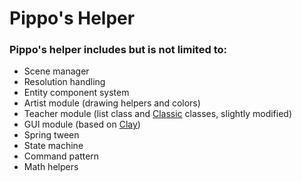 # Pippo's Helper
### Pippo's helper includes but is not limited to:
 * Scene manager
 * Resolution handling
 * Entity component system
 * Artist module (drawing helpers and colors)
 * Teacher module (list class and [Classic](https://github.com/rxi/classic) classes, slightly modified)
 * GUI module (based on [Clay](https://github.com/nicbarker/clay))
 * Spring tween
 * State machine
 * Command pattern
 * Math helpers
